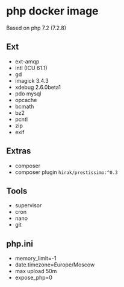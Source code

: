 # php docker image

Based on php 7.2 (7.2.8)

## Ext
* ext-amqp
* intl (ICU 61.1)
* gd
* imagick 3.4.3
* xdebug 2.6.0beta1
* pdo mysql
* opcache
* bcmath
* bz2
* pcntl
* zip
* exif

## Extras
* composer
* composer plugin `hirak/prestissimo:^0.3`

## Tools
* supervisor
* cron
* nano
* git

## php.ini
* memory_limit=-1
* date.timezone=Europe/Moscow
* max upload 50m
* expose_php=0


